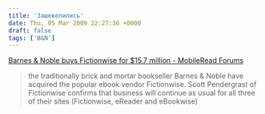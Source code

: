 ```yaml
---
title: 'Зашевелились'
date: Thu, 05 Mar 2009 22:27:36 +0000
draft: false
tags: ['B&N']
---
```


[Barnes & Noble buys Fictionwise for $15.7 million - MobileRead Forums](http://www.mobileread.com/forums/showthread.php?t=41166)

> the traditionally brick and mortar bookseller Barnes & Noble have acquired the popular ebook vendor Fictionwise. Scott Pendergrast of Fictionwise confirms that business will continue as usual for all three of their sites (Fictionwise, eReader and eBookwise)